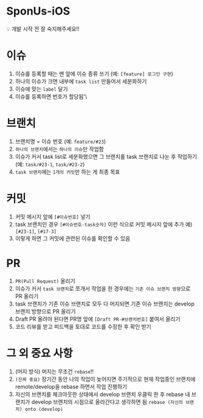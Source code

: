 # SponUs-iOS

<aside>
💡 개발 시작 전 잘 숙지해주세요!!

</aside>

# 이슈

1. 이슈를 등록할 때는 맨 앞에 이슈 종류 쓰기 (예: `[feature] 로그인 구현`)
1. 하나의 이슈가 크면 내부에 `task list` 만들어서 세분화하기
1. 이슈에 맞는 `label` 달기
1. 이슈를 등록하면 번호가 할당됨'\

# 브랜치

1. 브랜치명 = 이슈 번호 (예: `feature/#23`)
1. `하나의 브랜치`에서는 `하나의 이슈`만 작업함
1. 이슈가 커서 task list로 세분화했으면 그 브랜치를 task 브랜치로 나눈 후 작업하기
(예: `task/#23-1`, `task/#23-2`)
1. `task 브랜치`에는 `1개의 커밋`만 하는 게 최종 목표

# 커밋

1. 커밋 메시지 앞에 `[#이슈번호]` 넣기
1. task 브랜치인 경우 `[#이슈번호-task숫자]` 이런 식으로 커밋 메시지 앞에 추가
예) `[#23-1]`, `[#17-3]`
1. 이렇게 하면 그 커밋에 관련된 이슈를 확인할 수 있음

# PR

1. `PR(Pull Request)` 올리기
1. 이슈가 커서 `task 브랜치`로 쪼개서 작업을 한 경우에는 `기존 이슈 브랜치 방향`으로 PR 올리기
1. task 브랜치가 기존 이슈 브랜치로 모두 다 머지되면 기존 이슈 브랜치는 develop 브랜치 방향으로 PR 올리기
1. Draft PR 올려야 된다면 PR명 앞에 `[Draft PR-#브랜치번호]` 붙여서 올리기
1. 코드 리뷰를 받고 피드백을 토대로 코드를 수정한 후 확인 받기

# 그 외 중요 사항

1. (머지 방식) 머지는 무조건 `rebase`!!
1. `(진짜 중요)` 장기간 동안 나의 작업이 늦어지면 주기적으로 현재 작업중인 브랜치에 remote/develop을 rebase 하면서 작업 진행하기
1. 자신의 브랜치를 체크아웃한 상태에서 develop 브랜치 우클릭 한 후 rebase
내 브랜치가 develop 브랜치의 시점으로 올라간다고 생각하면 됨
`rebase (자신의 브랜치) onto (develop)`

